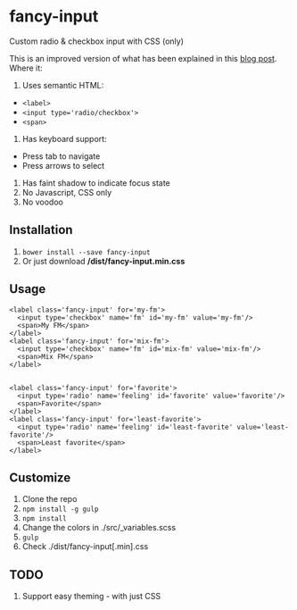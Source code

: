 # fancy-input
Custom radio &amp; checkbox input with CSS (only)

This is an improved version of what has been explained in this [blog post](http://www.sitepoint.com/replacing-radio-buttons-without-replacing-radio-buttons/). Where it:

1. Uses semantic HTML:
  - `<label>`
  - `<input type='radio/checkbox'>`
  - `<span>`
1. Has keyboard support:
  - Press tab to navigate
  - Press arrows to select
1. Has faint shadow to indicate focus state
1. No Javascript, CSS only
1. No voodoo

## Installation
1. `bower install --save fancy-input`
1. Or just download **/dist/fancy-input.min.css**

## Usage
```
<label class='fancy-input' for='my-fm'>
  <input type='checkbox' name='fm' id='my-fm' value='my-fm'/>
  <span>My FM</span>
</label>
<label class='fancy-input' for='mix-fm'>
  <input type='checkbox' name='fm' id='mix-fm' value='mix-fm'/>
  <span>Mix FM</span>
</label>


<label class='fancy-input' for='favorite'>
  <input type='radio' name='feeling' id='favorite' value='favorite'/>
  <span>Favorite</span>
</label>
<label class='fancy-input' for='least-favorite'>
  <input type='radio' name='feeling' id='least-favorite' value='least-favorite'/>
  <span>Least favorite</span>
</label>
```

## Customize
1. Clone the repo
1. `npm install -g gulp`
1. `npm install`
1. Change the colors in ./src/_variables.scss
1. `gulp`
1. Check ./dist/fancy-input[.min].css

## TODO
1. Support easy theming - with just CSS